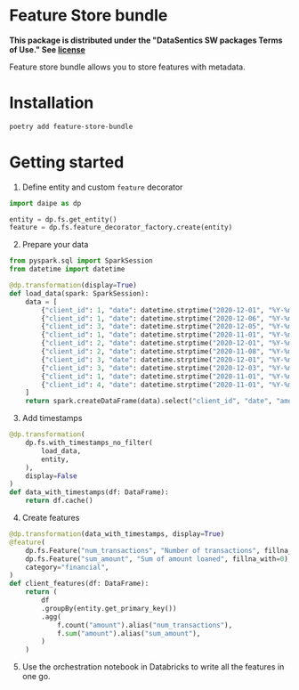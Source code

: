 # Feature Store bundle

**This package is distributed under the "DataSentics SW packages Terms of Use." See [license](https://raw.githubusercontent.com/daipe-ai/feature-store-bundle/master/LICENSE)**

Feature store bundle allows you to store features with metadata.

# Installation

```bash
poetry add feature-store-bundle
```

# Getting started

1. Define entity and custom `feature` decorator

```python
import daipe as dp

entity = dp.fs.get_entity()
feature = dp.fs.feature_decorator_factory.create(entity)
```

2. Prepare your data

```python
from pyspark.sql import SparkSession
from datetime import datetime

@dp.transformation(display=True)
def load_data(spark: SparkSession):
    data = [
        {"client_id": 1, "date": datetime.strptime("2020-12-01", "%Y-%m-%d"), "amount": 121.44},
        {"client_id": 1, "date": datetime.strptime("2020-12-06", "%Y-%m-%d"), "amount": 21.44},
        {"client_id": 3, "date": datetime.strptime("2020-12-05", "%Y-%m-%d"), "amount": 321.44},
        {"client_id": 1, "date": datetime.strptime("2020-11-01", "%Y-%m-%d"), "amount": 121.44},
        {"client_id": 2, "date": datetime.strptime("2020-12-01", "%Y-%m-%d"), "amount": 421.44},
        {"client_id": 2, "date": datetime.strptime("2020-11-08", "%Y-%m-%d"), "amount": 121.44},
        {"client_id": 3, "date": datetime.strptime("2020-12-01", "%Y-%m-%d"), "amount": 221.44},
        {"client_id": 3, "date": datetime.strptime("2020-12-03", "%Y-%m-%d"), "amount": 221.44},
        {"client_id": 1, "date": datetime.strptime("2020-11-01", "%Y-%m-%d"), "amount": 21.44},
        {"client_id": 4, "date": datetime.strptime("2020-11-01", "%Y-%m-%d"), "amount": 21.54},
    ]
    return spark.createDataFrame(data).select("client_id", "date", "amount")
```

3. Add timestamps

```python
@dp.transformation(
    dp.fs.with_timestamps_no_filter(
        load_data,
        entity,
    ),
    display=False
)
def data_with_timestamps(df: DataFrame):
    return df.cache()
```

4. Create features

```python
@dp.transformation(data_with_timestamps, display=True)
@feature(
    dp.fs.Feature("num_transactions", "Number of transactions", fillna_with=0),
    dp.fs.Feature("sum_amount", "Sum of amount loaned", fillna_with=0),
    category="financial",
)
def client_features(df: DataFrame):
    return (
        df
        .groupBy(entity.get_primary_key())
        .agg(
            f.count("amount").alias("num_transactions"),
            f.sum("amount").alias("sum_amount"),
        )
    )
```

5. Use the orchestration notebook in Databricks to write all the features in one go.

